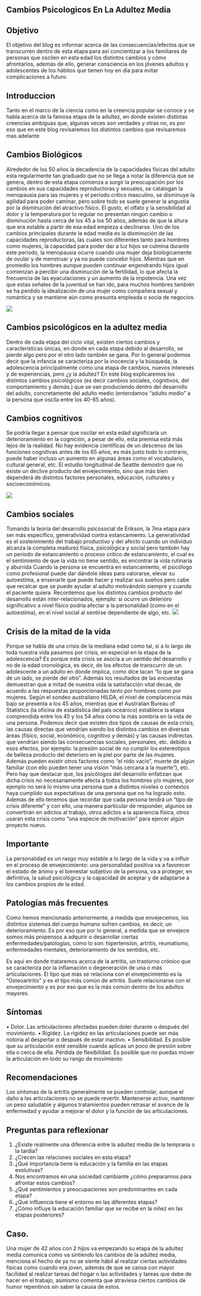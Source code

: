 ## Cambios Psicologicos En La Adultez Media 

## Objetivo
El objetivo del blog es informar acerca de las consecuencias/efectos que se transcurren dentro de esta etapa para así concientizar a los familiares de personas que oscilen en esta edad los distintos cambios y cómo afrontarlos, además de ello, generar consciencia en los jóvenes adultos y adolescentes de los hábitos que tienen hoy en día para evitar complicaciones a futuro.

## Introduccion
Tanto en el marco de la ciencia como en la creencia popular se conoce y se habla acerca de la famosa etapa de la adultez, en donde existen distintas creencias ambiguas que, algunas veces son verdades y otras no, es por eso que en este blog revisaremos los distintos cambios que revisaremos mas adelante
## Cambios Biológicos
Alrededor de los 50 años la decadencia de la capacidades físicas del adulto esta regularmente tan graduado que no se llega a notar la diferencia que se genera, dentro de esta etapa comienza a surgir la preocupación por los cambios en sus capacidades reproductoras y sexuales, se catalogan la menopausia para las mujeres y el periodo crítico masculino, se disminuye la agilidad para poder caminar, pero sobre todo se suele generar la angustia por la disminución del atractivo físico. El gusto, el olfato y la sensibilidad al dolor y la temperatura por lo regular no presentan ningún cambio o disminución hasta cerca de los 45 a los 50 años, además de que la altura que era estable a partir de esa edad empieza a declinarse.
Uno de los cambios principales durante la edad media es la disminución de las capacidades reproductoras, las cuales son diferentes tanto para hombres como mujeres, la capacidad para poder dar a luz hijos se culmina durante este periodo, la menopausia ocurre cuando una mujer deja biológicamente de ovular y de menstruar y ya no puede concebir hijos. Mientras que en promedio los hombres  aunque pueden continuar engendrando hijos igual comienzan a percibir una disminución de la fertilidad, lo que afecta la frecuencia de las eyaculaciones y un aumento de la impotencia.
Una vez que estas señales de la juventud se han ido, para muchos hombres también se ha perdido la idealización de una mujer como compañera sexual y romántica y se mantiene aún como presunta empleada o socia de negocios.

<img src="https://4.bp.blogspot.com/-s1JRsKGcCxI/TeQ3etxySGI/AAAAAAAABd8/rYrqRSiDyxA/s1600/nino-adulto-6.jpg">

## Cambios psicológicos en la adultez media 
Dentro de cada etapa del ciclo vital, existen ciertos cambios y características únicas, en donde en cada etapa debido al desarrollo, se pierde algo pero por el otro lado también se gana. Por lo general podemos decir que la infancia se caracteriza por la inocencia y la búsqueda, la adolescencia principalmente como una etapa de cambios, nuevos intereses y de experiencias, pero ¿y la adultez? 
En este blog explicaremos los distintos cambios psicológicos (es decir cambios sociales, cognitivos, del comportamiento y demás.) que se van produciendo dentro del desarrollo del adulto, concretamente del adulto medio (entendamos “adulto medio” a la persona que oscila entre los 40-65 años).
                                                                                                                      
## Cambios cognitivos
Se podría llegar a pensar que oscilar en esta edad significaría un deterioramiento en la cognición, a pesar de ello, esta premisa está más lejos de la realidad. No hay evidencia científicas de un descenso de las funciones cognitivas antes de los 65 años, es más justo todo lo contrario, puede haber incluso un aumento en algunas áreas como el vocabulario, cultural general, etc. El estudio longitudinal de Seattle demostró que no existe un declive producto del envejecimiento, sino que más bien dependerá de distintos factores personales, educación, culturales y socioeconómicos.

<img src="https://4.bp.blogspot.com/-s1JRsKGcCxI/TeQ3etxySGI/AAAAAAAABd8/rYrqRSiDyxA/s1600/nino-adulto-6.jpg">

## Cambios sociales
Tomando la teoría del desarrollo psicosocial de Erikson, la 7ma etapa para ser más específico, generatividad contra estancamiento. La generatividad es el sostenimiento del trabajo productivo y del afecto cuando un individuo alcanza la completa madurez física, psicológica y social pero también hay un periodo de estancamiento o proceso critico de estancamiento, el cual es el sentimiento de que la vida no tiene sentido, es encontrar la vida rutinaria y aburrida
Cuando la persona se encuentra en estancamiento, el psicólogo como profesional puede dar dándole ideas para valorarse, elevar su autoestima, a ensenarle que puede hacer y realizar sus sueños pero cabe que recalcar que se puede ayudar al adulto motivándolo siempre y cuando el paciente quiera.
Recordemos que los distintos cambios producto del desarrollo están inter-relacionados, ejemplo: si ocurre un deterioro significativo a nivel físico podría afectar a la personalidad (como en el autoestima), en el nivel social al sentirse dependiente de algo, etc.
<img src="https://sexabout.ru/wp-content/uploads/2019/11/18.jpg">

## Crisis de la mitad de la vida
Porque se habla de una crisis de la mediana edad como tal, si a lo largo de toda nuestra vida pasamos por crisis, en especial en la etapa de la adolescencia? Es porque esta crisis se asocia a un sentido del desarrollo y no de la edad cronológica, es decir, de los efectos de transcurrir de un adolescente a un adulto en donde implica, como dice lacan “lo que se gana de un lado, se pierde del otro”.
Además los resultados de las encuestas demuestran que a mitad de nuestra vida la satisfacción vital decae, de acuerdo a las respuestas proporcionadas tanto por hombres como por mujeres. Según el sondeo australiano HILDA, el nivel de complacencia más bajo se presenta a los 45 años, mientras que el Australian Bureau of Statistics (la oficina de estadística del país oceánico) establece la etapa comprendida entre los 45 y los 54 años como la más sombría en la vida de una persona.
Podemos decir que existen dos tipos de causas de esta crisis, las causas directas que vendrían siendo los distintos cambios en diversas áreas (físico, social, económico, cognitivo y demás) y las causas indirectas que vendrían siendo las consecuencias sociales, personales, etc. debido a esos efectos, por ejemplo: la presión social de no cumplir los estereotipos de belleza producto del deterioro en la piel por parte de las mujeres. Además pueden existir otros factores como “el nido vacío”, muerte de algún familiar (con ello pueden tener una visión “más cercana a la muerte”), etc.
Pero hay que destacar que, los psicólogos del desarrollo enfatizan que dicha crisis no necesariamente afecta a todos los hombres y/o mujeres, por ejemplo no será lo mismo una persona que a distintos niveles o contextos haya cumplido sus expectativas de una persona que no ha logrado esto. Además de ello tenemos que recordar que cada persona tendrá un “tipo de crisis diferente” y con ello, una manera particular de responder, algunos se convertirán en adictos al trabajo, otros adictos a la apariencia física, otros usaran esta crisis como “una especie de motivación” para ejercer algún proyecto nuevo.


## Importante
La personalidad es un rasgo muy estable a lo largo de la vida y va a influir en el proceso de envejecimiento: una personalidad positiva va a favorecer el estado de ánimo y el bienestar subjetivo de la persona, va a proteger, en definitiva, la salud psicológica y la capacidad de aceptar y de adaptarse a los cambios propios de la edad.

## Patologías más frecuentes
Como hemos mencionado anteriormente, a medida que envejecemos, los distintos sistemas del cuerpo humano sufren cambios, es decir, un deterioramiento. Es por eso que por lo general, a medida que se envejece somos más propensos a adquirir o desarrollar ciertas enfermedades/patologías, como lo son: hipertensión, artritis, reumatismo, enfermedades mentales, deterioramiento de los sentidos, etc.

Es aquí en donde trataremos acerca de la artritis, un trastorno crónico que se caracteriza por la inflamación o degeneración de una o más articulaciones. El tipo que más se relaciona con el envejecimiento es la “Osteoartritis” y es el tipo más común de artritis. Suele relacionarse con el envejecimiento y es por eso que es la más común dentro de los adultos mayores.

## Síntomas

•	Dolor. Las articulaciones afectadas pueden doler durante o después del movimiento.
•	Rigidez. La rigidez en las articulaciones puede ser más notoria al despertar o después de estar inactivo.
•	Sensibilidad. Es posible que su articulación esté sensible cuando aplicas un poco de presión sobre ella o cerca de ella.
Pérdida de flexibilidad. Es posible que no puedas mover la articulación en todo su rango de movimiento 

## Recomendaciones
Los síntomas de la artritis generalmente se pueden controlar, aunque el daño a las articulaciones no se puede revertir. Mantenerse activo, mantener un peso saludable y algunos tratamientos pueden retrasar el avance de la enfermedad y ayudar a mejorar el dolor y la función de las articulaciones.

## Preguntas para reflexionar 
1.	¿Existe realmente una diferencia entre la adultez media de la temprana o la tardía? 
2.	¿Crecen las relaciones sociales en esta etapa?
3.	¿Qué importancia tiene la educación y la familia en las etapas evolutivas?
4.	Nos encontramos en una sociedad cambiante ¿cómo prepararnos para afrontar estos cambios?
5.	¿Qué sentimientos y preocupaciones son predominantes en cada etapa?
6.	¿Qué influencia tiene el entorno en las diferentes etapas?
7.	¿Cómo influye la educación familiar que se recibe en la niñez en las etapas posteriores?

## Caso.
Una mujer de 42 años con 2 hijos  va empezando su etapa de la adultez media comunica como va sintiendo los cambios de la adultez media, menciona el hecho de ya no se siente hábil al realizar ciertas actividades físicas como cuando era joven, además de que se cansa con mayor facilidad al realizar tareas del hogar o las actividades y tareas que debe de hacer en el trabajo, asimismo comenta que atraviesa ciertos cambios de humor repentinos sin saber la causa de estos.  
